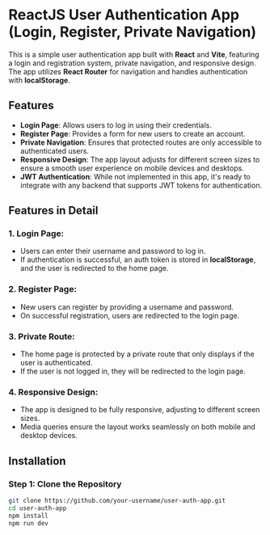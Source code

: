 # ReactJS User Authentication App (Login, Register, Private Navigation)

This is a simple user authentication app built with **React** and **Vite**, featuring a login and registration system, private navigation, and responsive design. The app utilizes **React Router** for navigation and handles authentication with **localStorage**.

## Features

- **Login Page**: Allows users to log in using their credentials.
- **Register Page**: Provides a form for new users to create an account.
- **Private Navigation**: Ensures that protected routes are only accessible to authenticated users.
- **Responsive Design**: The app layout adjusts for different screen sizes to ensure a smooth user experience on mobile devices and desktops.
- **JWT Authentication**: While not implemented in this app, it's ready to integrate with any backend that supports JWT tokens for authentication.

## Features in Detail

### 1. **Login Page**:
  - Users can enter their username and password to log in.
  - If authentication is successful, an auth token is stored in **localStorage**, and the user is redirected to the home page.

### 2. **Register Page**:
  - New users can register by providing a username and password.
  - On successful registration, users are redirected to the login page.

### 3. **Private Route**:
  - The home page is protected by a private route that only displays if the user is authenticated.
  - If the user is not logged in, they will be redirected to the login page.

### 4. **Responsive Design**:
  - The app is designed to be fully responsive, adjusting to different screen sizes.
  - Media queries ensure the layout works seamlessly on both mobile and desktop devices.

## Installation

### Step 1: Clone the Repository

```bash
git clone https://github.com/your-username/user-auth-app.git
cd user-auth-app
npm install
npm run dev
